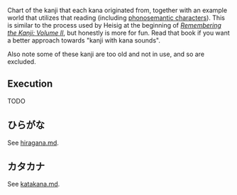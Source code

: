 Chart of the kanji that each kana originated from, together with an example world that utilizes that reading (including [phonosemantic characters](https://en.wikipedia.org/wiki/Chinese_characters#Phono-semantic_compounds)). This is similar to the process used by Heisig at the beginning of [_Remembering the Kanji: Volume II_](https://en.wikipedia.org/wiki/Remembering_the_Kanji_and_Remembering_the_Hanzi), but honestly is more for fun. Read that book if you want a better approach towards "kanji with kana sounds".

Also note some of these kanji are too old and not in use, and so are excluded.

## Execution

TODO

## ひらがな

See [hiragana.md](hiragana.md).

## カタカナ

See [katakana.md](katakana.md).
